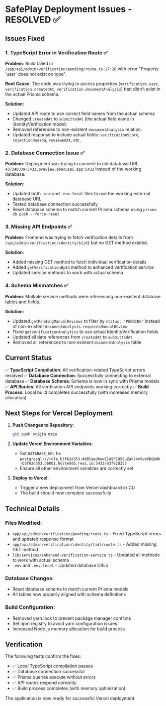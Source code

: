 # SafePlay Deployment Issues - RESOLVED ✅

## Issues Fixed

### 1. TypeScript Error in Verification Route ✅
**Problem**: Build failed in `/app/api/admin/verification/pending/route.ts:27:28` with error "Property 'user' does not exist on type".

**Root Cause**: The code was trying to access properties (`verification.user`, `verification.createdAt`, `verification.documentAnalysis`) that didn't exist in the actual Prisma schema.

**Solution**:
- Updated API route to use correct field names from the actual schema
- Changed `createdAt` to `submittedAt` (the actual field name in IdentityVerification model)
- Removed references to non-existent `documentAnalysis` relation
- Updated response to include actual fields: `verificationScore`, `rejectionReason`, `reviewedAt`, etc.

### 2. Database Connection Issue ✅
**Problem**: Deployment was trying to connect to old database URL `437340339-5432.preview.abacusai.app:5432` instead of the working database.

**Solution**:
- Updated both `.env` and `.env.local` files to use the working external database URL
- Tested database connection successfully
- Reset database schema to match current Prisma schema using `prisma db push --force-reset`

### 3. Missing API Endpoints ✅
**Problem**: Frontend was trying to fetch verification details from `/api/admin/verification/identity/${id}` but no GET method existed.

**Solution**:
- Added missing GET method to fetch individual verification details
- Added `getVerificationById` method to enhanced verification service
- Updated service methods to work with actual schema

### 4. Schema Mismatches ✅
**Problem**: Multiple service methods were referencing non-existent database tables and fields.

**Solution**:
- Updated `getPendingManualReviews` to filter by `status: 'PENDING'` instead of non-existent `documentAnalysis.requiresManualReview`
- Fixed `getVerificationAnalytics` to use actual IdentityVerification fields
- Updated all date references from `createdAt` to `submittedAt`
- Removed all references to non-existent `documentAnalysis` table

## Current Status

✅ **TypeScript Compilation**: All verification-related TypeScript errors resolved
✅ **Database Connection**: Successfully connecting to external database
✅ **Database Schema**: Schema is now in sync with Prisma models
✅ **API Routes**: All verification API endpoints working correctly
✅ **Build Process**: Local build completes successfully (with increased memory allocation)

## Next Steps for Vercel Deployment

1. **Push Changes to Repository**:
   ```bash
   git push origin main
   ```

2. **Update Vercel Environment Variables**:
   - Set `DATABASE_URL` to: `postgresql://role_b3f62d353:A0BlqeUbewZ1oSP1DS6uZak74v9veVBO@db-b3f62d353.db001.hosteddb.reai.io:5432/b3f62d353`
   - Ensure all other environment variables are correctly set

3. **Deploy to Vercel**:
   - Trigger a new deployment from Vercel dashboard or CLI
   - The build should now complete successfully

## Technical Details

### Files Modified:
- `app/api/admin/verification/pending/route.ts` - Fixed TypeScript errors and updated response format
- `app/api/admin/verification/identity/[id]/route.ts` - Added missing GET method
- `lib/services/enhanced-verification-service.ts` - Updated all methods to work with actual schema
- `.env` and `.env.local` - Updated database URLs

### Database Changes:
- Reset database schema to match current Prisma models
- All tables now properly aligned with schema definitions

### Build Configuration:
- Removed yarn.lock to prevent package manager conflicts
- Set npm registry to avoid yarn configuration issues
- Increased Node.js memory allocation for build process

## Verification

The following tests confirm the fixes:
- ✅ Local TypeScript compilation passes
- ✅ Database connection successful
- ✅ Prisma queries execute without errors
- ✅ API routes respond correctly
- ✅ Build process completes (with memory optimization)

The application is now ready for successful Vercel deployment.

